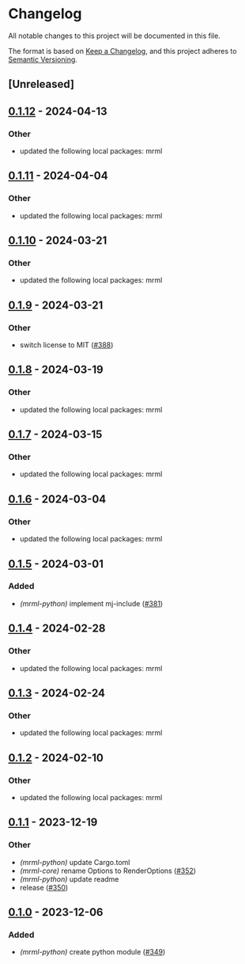 # Changelog
All notable changes to this project will be documented in this file.

The format is based on [Keep a Changelog](https://keepachangelog.com/en/1.0.0/),
and this project adheres to [Semantic Versioning](https://semver.org/spec/v2.0.0.html).

## [Unreleased]

## [0.1.12](https://github.com/jdrouet/mrml/compare/mrml-python-v0.1.11...mrml-python-v0.1.12) - 2024-04-13

### Other
- updated the following local packages: mrml

## [0.1.11](https://github.com/jdrouet/mrml/compare/mrml-python-v0.1.10...mrml-python-v0.1.11) - 2024-04-04

### Other
- updated the following local packages: mrml

## [0.1.10](https://github.com/jdrouet/mrml/compare/mrml-python-v0.1.9...mrml-python-v0.1.10) - 2024-03-21

### Other
- updated the following local packages: mrml

## [0.1.9](https://github.com/jdrouet/mrml/compare/mrml-python-v0.1.8...mrml-python-v0.1.9) - 2024-03-21

### Other
- switch license to MIT ([#388](https://github.com/jdrouet/mrml/pull/388))

## [0.1.8](https://github.com/jdrouet/mrml/compare/mrml-python-v0.1.7...mrml-python-v0.1.8) - 2024-03-19

### Other
- updated the following local packages: mrml

## [0.1.7](https://github.com/jdrouet/mrml/compare/mrml-python-v0.1.6...mrml-python-v0.1.7) - 2024-03-15

### Other
- updated the following local packages: mrml

## [0.1.6](https://github.com/jdrouet/mrml/compare/mrml-python-v0.1.5...mrml-python-v0.1.6) - 2024-03-04

### Other
- updated the following local packages: mrml

## [0.1.5](https://github.com/jdrouet/mrml/compare/mrml-python-v0.1.4...mrml-python-v0.1.5) - 2024-03-01

### Added
- *(mrml-python)* implement mj-include ([#381](https://github.com/jdrouet/mrml/pull/381))

## [0.1.4](https://github.com/jdrouet/mrml/compare/mrml-python-v0.1.3...mrml-python-v0.1.4) - 2024-02-28

### Other
- updated the following local packages: mrml

## [0.1.3](https://github.com/jdrouet/mrml/compare/mrml-python-v0.1.2...mrml-python-v0.1.3) - 2024-02-24

### Other
- updated the following local packages: mrml

## [0.1.2](https://github.com/jdrouet/mrml/compare/mrml-python-v0.1.1...mrml-python-v0.1.2) - 2024-02-10

### Other
- updated the following local packages: mrml

## [0.1.1](https://github.com/jdrouet/mrml/compare/mrml-python-v0.1.0...mrml-python-v0.1.1) - 2023-12-19

### Other
- *(mrml-python)* update Cargo.toml
- *(mrml-core)* rename Options to RenderOptions ([#352](https://github.com/jdrouet/mrml/pull/352))
- *(mrml-python)* update readme
- release ([#350](https://github.com/jdrouet/mrml/pull/350))

## [0.1.0](https://github.com/jdrouet/mrml/releases/tag/mrml-python-v0.1.0) - 2023-12-06

### Added
- *(mrml-python)* create python module ([#349](https://github.com/jdrouet/mrml/pull/349))
